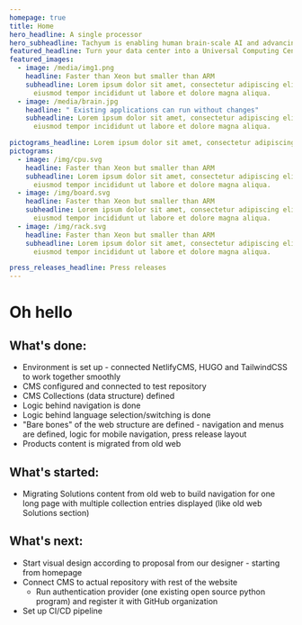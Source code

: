 ```yaml
---
homepage: true
title: Home
hero_headline: A single processor
hero_subheadline: Tachyum is enabling human brain-scale AI and advancing the entire world to a greener era, by delivering the world’s first universal processor.
featured_headline: Turn your data center into a Universal Computing Center, with Prodigy
featured_images:
  - image: /media/img1.png
    headline: Faster than Xeon but smaller than ARM
    subheadline: Lorem ipsum dolor sit amet, consectetur adipiscing elit, sed do
      eiusmod tempor incididunt ut labore et dolore magna aliqua.
  - image: /media/brain.jpg
    headline: " Existing applications can run without changes"
    subheadline: Lorem ipsum dolor sit amet, consectetur adipiscing elit, sed do
      eiusmod tempor incididunt ut labore et dolore magna aliqua.

pictograms_headline: Lorem ipsum dolor sit amet, consectetur adipiscing elit, sed do eiusmod tempor
pictograms:
  - image: /img/cpu.svg
    headline: Faster than Xeon but smaller than ARM
    subheadline: Lorem ipsum dolor sit amet, consectetur adipiscing elit, sed do
      eiusmod tempor incididunt ut labore et dolore magna aliqua.
  - image: /img/board.svg
    headline: Faster than Xeon but smaller than ARM
    subheadline: Lorem ipsum dolor sit amet, consectetur adipiscing elit, sed do
      eiusmod tempor incididunt ut labore et dolore magna aliqua.
  - image: /img/rack.svg
    headline: Faster than Xeon but smaller than ARM
    subheadline: Lorem ipsum dolor sit amet, consectetur adipiscing elit, sed do
      eiusmod tempor incididunt ut labore et dolore magna aliqua.

press_releases_headline: Press releases
---
```

# Oh hello

## What's done:
- Environment is set up - connected NetlifyCMS, HUGO and TailwindCSS to work together smoothly
- CMS configured and connected to test repository
- CMS Collections (data structure) defined
- Logic behind navigation is done
- Logic behind language selection/switching is done
- "Bare bones" of the web structure are defined - navigation and menus are defined, logic for mobile navigation, press release layout
- Products content is migrated from old web

## What's started:
- Migrating Solutions content from old web to build navigation for one long page with multiple collection entries displayed (like old web Solutions section)

## What's next:
- Start visual design according to proposal from our designer - starting from homepage
- Connect CMS to actual repository with rest of the website
    - Run authentication provider (one existing open source python program) and register it with GitHub organization
- Set up CI/CD pipeline
